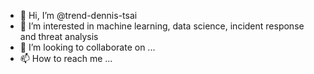 - 👋 Hi, I’m @trend-dennis-tsai
- 👀 I’m interested in machine learning, data science, incident response and threat analysis
- 💞️ I’m looking to collaborate on ...
- 📫 How to reach me ... 

<!---
trend-dennis-tsai/trend-dennis-tsai is a ✨ special ✨ repository because its `README.md` (this file) appears on your GitHub profile.
You can click the Preview link to take a look at your changes.
--->

